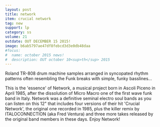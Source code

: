 ```yaml
---
layout: post
title: network
item: crucial network
tag: new
support: lp
category: ss
volume: 21
outdate: OUT DECEMBER 15 2015!
image: b6ab5797ae47df8febcd3d3e0db48daa
#focus:
#  name: october 2015 news!
#  description: OUT october 10<sup>th</sup> 2015
---
```


Roland TR-808 drum machine samples arranged in syncopated rhythm patterns often resembling the Funk breaks with simple, funky basslines...

This is the 'essence' of Network, a musical project born in Ascoli Piceno in April 1985, after the dissolution of Micro Macro one of the first wave funk band in Italy. Network was a definitive seminal electro soul bands as you can listen on this 12" that includes four versions of their hit 'Crucial Network', the original one recorded in 1985, plus the killer remix by ITALOCONNECTION (aka Fred Ventura) and three more takes released by the original band members in these days.
Enjoy Network!
